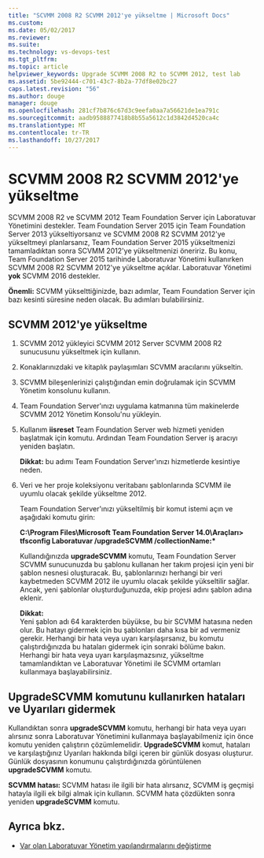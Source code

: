```yaml
---
title: "SCVMM 2008 R2 SCVMM 2012'ye yükseltme | Microsoft Docs"
ms.custom: 
ms.date: 05/02/2017
ms.reviewer: 
ms.suite: 
ms.technology: vs-devops-test
ms.tgt_pltfrm: 
ms.topic: article
helpviewer_keywords: Upgrade SCVMM 2008 R2 to SCVMM 2012, test lab
ms.assetid: 5be92444-c701-43c7-8b2a-77df8e02bc27
caps.latest.revision: "56"
ms.author: douge
manager: douge
ms.openlocfilehash: 281cf7b876c67d3c9eefa0aa7a56621de1ea791c
ms.sourcegitcommit: aadb9588877418b8b55a5612c1d3842d4520ca4c
ms.translationtype: MT
ms.contentlocale: tr-TR
ms.lasthandoff: 10/27/2017
---
```

# <a name="upgrade-scvmm-2008-r2-to-scvmm-2012"></a>SCVMM 2008 R2 SCVMM 2012'ye yükseltme

SCVMM 2008 R2 ve SCVMM 2012 Team Foundation Server için Laboratuvar Yönetimini destekler. Team Foundation Server 2015 için Team Foundation Server 2013 yükseltiyorsanız ve SCVMM 2008 R2 SCVMM 2012'ye yükseltmeyi planlarsanız, Team Foundation Server 2015 yükseltmenizi tamamladıktan sonra SCVMM 2012'ye yükseltmenizi öneririz. Bu konu, Team Foundation Server 2015 tarihinde Laboratuvar Yönetimi kullanırken SCVMM 2008 R2 SCVMM 2012'ye yükseltme açıklar.
Laboratuvar Yönetimi **yok** SCVMM 2016 destekler. 

**Önemli:** SCVMM yükselttiğinizde, bazı adımlar, Team Foundation Server için bazı kesinti süresine neden olacak. Bu adımları bulabilirsiniz.

## <a name="upgrading-to-scvmm-2012"></a>SCVMM 2012'ye yükseltme

1. SCVMM 2012 yükleyici SCVMM 2012 Server SCVMM 2008 R2 sunucusunu yükseltmek için kullanın.

1. Konaklarınızdaki ve kitaplık paylaşımları SCVMM aracılarını yükseltin.

1. SCVMM bileşenlerinizi çalıştığından emin doğrulamak için SCVMM Yönetim konsolunu kullanın.

1. Team Foundation Server'ınızı uygulama katmanına tüm makinelerde SCVMM 2012 Yönetim Konsolu'nu yükleyin.

1. Kullanım **iisreset** Team Foundation Server web hizmeti yeniden başlatmak için komutu. Ardından Team Foundation Server iş aracıyı yeniden başlatın.

   **Dikkat:** bu adımı Team Foundation Server'ınızı hizmetlerde kesintiye neden.

1. Veri ve her proje koleksiyonu veritabanı şablonlarında SCVMM ile uyumlu olacak şekilde yükseltme 
   2012.

   Team Foundation Server'ınızı yükseltilmiş bir komut istemi açın ve aşağıdaki komutu girin:

   **C:\\Program Files\\Microsoft Team Foundation Server 14.0\\Araçları\> tfsconfig Laboratuvar /upgradeSCVMM /collectionName:\***

   Kullandığınızda **upgradeSCVMM** komutu, Team Foundation Server SCVMM sunucunuzda bu şablonu kullanan her takım projesi için yeni bir şablon nesnesi oluşturacak. Bu, şablonlarınızı herhangi bir veri kaybetmeden SCVMM 2012 ile uyumlu olacak şekilde yükseltilir sağlar. Ancak, yeni şablonlar oluşturduğunuzda, ekip projesi adını şablon adına eklenir.

   **Dikkat:**  
   Yeni şablon adı 64 karakterden büyükse, bu bir SCVMM hatasına neden olur. Bu hatayı gidermek için bu şablonları daha kısa bir ad vermeniz gerekir. Herhangi bir hata veya uyarı karşılaşırsanız, bu komutu çalıştırdığınızda bu hataları gidermek için sonraki bölüme bakın. Herhangi bir hata veya uyarı karşılaşmazsınız, yükseltme tamamlandıktan ve Laboratuvar Yönetimi ile SCVMM ortamları kullanmaya başlayabilirsiniz.

## <a name="resolving-errors-and-warnings-when-using-the-upgradescvmm-command"></a>UpgradeSCVMM komutunu kullanırken hataları ve Uyarıları gidermek

Kullandıktan sonra **upgradeSCVMM** komutu, herhangi bir hata veya uyarı alırsınız sonra Laboratuvar Yönetimini kullanmaya başlayabilmeniz için önce komutu yeniden çalıştırın çözümlemelidir. **UpgradeSCVMM** komut, hataları ve karşılaştığınız Uyarıları hakkında bilgi içeren bir günlük dosyası oluşturur. Günlük dosyasının konumunu çalıştırdığınızda görüntülenen **upgradeSCVMM** komutu.

**SCVMM hatası:** SCVMM hatası ile ilgili bir hata alırsanız, SCVMM iş geçmişi hatayla ilgili ek bilgi almak için kullanın. SCVMM hata çözdükten sonra yeniden **upgradeSCVMM** komutu.

## <a name="see-also"></a>Ayrıca bkz.

* [Var olan Laboratuvar Yönetim yapılandırmalarını değiştirme](https://msdn.microsoft.com/library/ee704508%28v=vs.140%29.aspx)
